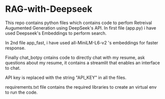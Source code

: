 # RAG-with-Deepseek

This repo contains python files which contains code to perfom Retreival Augumented Generation using DeepSeek's API. In first file (app.py) i have used Deepseek's Embeddings to perform search. 

In 2nd file app_fast, i have used all-MiniLM-L6-v2 's embeddings for faster response. 

Finally chat_botpy cntains code to directly chat with my resume, ask questions about my resume, it contains a streamlit that enables an interface to chat. 

API key is replaced with the string "API_KEY" in all the files.

requirements.txt file contains the required libraries to create an virtual env to run the code.
